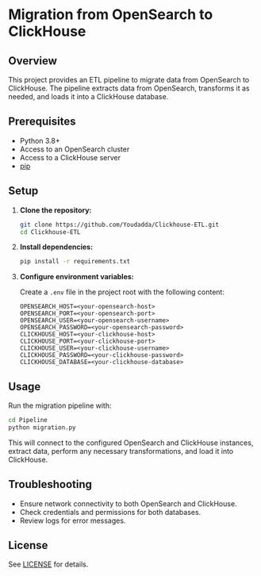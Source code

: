 # Migration from OpenSearch to ClickHouse
## Overview

This project provides an ETL pipeline to migrate data from OpenSearch to ClickHouse. The pipeline extracts data from OpenSearch, transforms it as needed, and loads it into a ClickHouse database.

## Prerequisites

- Python 3.8+
- Access to an OpenSearch cluster
- Access to a ClickHouse server
- [pip](https://pip.pypa.io/en/stable/)

## Setup

1. **Clone the repository:**
    ```bash
    git clone https://github.com/Youdadda/Clickhouse-ETL.git
    cd Clickhouse-ETL
    ```

2. **Install dependencies:**
    ```bash
    pip install -r requirements.txt
    ```

3. **Configure environment variables:**

    Create a `.env` file in the project root with the following content:
    ```
    OPENSEARCH_HOST=<your-opensearch-host>
    OPENSEARCH_PORT=<your-opensearch-port>
    OPENSEARCH_USER=<your-opensearch-username>
    OPENSEARCH_PASSWORD=<your-opensearch-password>
    CLICKHOUSE_HOST=<your-clickhouse-host>
    CLICKHOUSE_PORT=<your-clickhouse-port>
    CLICKHOUSE_USER=<your-clickhouse-username>
    CLICKHOUSE_PASSWORD=<your-clickhouse-password>
    CLICKHOUSE_DATABASE=<your-clickhouse-database>
    ```

## Usage

Run the migration pipeline with:

```bash
cd Pipeline
python migration.py
```

This will connect to the configured OpenSearch and ClickHouse instances, extract data, perform any necessary transformations, and load it into ClickHouse.



## Troubleshooting

- Ensure network connectivity to both OpenSearch and ClickHouse.
- Check credentials and permissions for both databases.
- Review logs for error messages.

## License

See [LICENSE](LICENSE) for details.